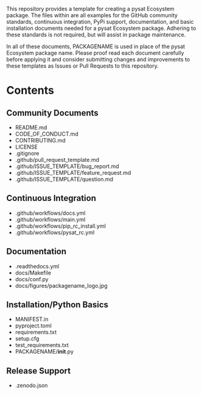 This repository provides a template for creating a pysat Ecosystem package. The
files within are all examples for the GitHub community standards, continuous
integration, PyPi support, documentation, and basic installation documents
needed for a pysat Ecosystem package. Adhering to these standards is not
required, but will assist in package maintenance.

In all of these documents, PACKAGENAME is used in place of the pysat Ecosystem
package name. Please proof read each document carefully before applying it and
consider submitting changes and improvements to these templates as Issues or
Pull Requests to this repository.

Contents
========

Community Documents
-------------------

* README.md
* CODE_OF_CONDUCT.md
* CONTRIBUTING.md
* LICENSE
* .gitignore
* .github/pull_request_template.md
* .github/ISSUE_TEMPLATE/bug_report.md
* .github/ISSUE_TEMPLATE/feature_request.md
* .github/ISSUE_TEMPLATE/question.md

Continuous Integration
----------------------

* .github/workflows/docs.yml
* .github/workflows/main.yml
* .github/workflows/pip_rc_install.yml
* .github/workflows/pysat_rc.yml

Documentation
-------------

* .readthedocs.yml
* docs/Makefile
* docs/conf.py
* docs/figures/packagename_logo.jpg

Installation/Python Basics
--------------------------

* MANIFEST.in
* pyproject.toml
* requirements.txt
* setup.cfg
* test_requirements.txt
* PACKAGENAME/__init__.py

Release Support
---------------

* .zenodo.json
